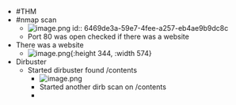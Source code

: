 - #THM
- #nmap scan
	- ![image.png](../assets/image_1684660000155_0.png)
	  id:: 6469de3a-59e7-4fee-a257-eb4ae9b9dc8c
	- Port 80 was open checked if there was a website
- There was a website
	- ![image.png](../assets/image_1684660062403_0.png){:height 344, :width 574}
- Dirbuster
	- Started dirbuster found /contents
		- ![image.png](../assets/image_1684660187317_0.png)
		- Started another dirb scan on /contents
		-